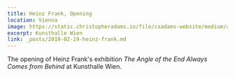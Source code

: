 ```yaml
---
title: Heinz Frank, Opening
location: Vienna
image: https://static.christopheradams.io/file/cxadams-website/medium/albums/2019/20190219-1912_Vienna_Kunsthalle/20190219-1912_Vienna_Kunsthalle_L1000888-0.jpg
excerpt: Kunsthalle Wien
link: _posts/2019-02-19-heinz-frank.md
---
```


The opening of Heinz Frank's exhibition *The Angle of the End Always
Comes from Behind* at Kunsthalle Wien.
